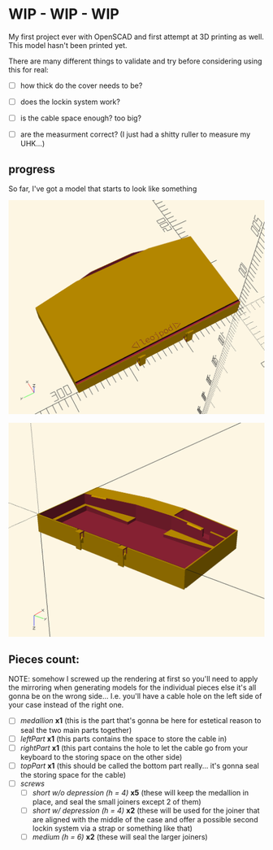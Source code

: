 # WIP - WIP - WIP

My first project ever with OpenSCAD and first attempt at 3D printing as well.
This model hasn't been printed yet.

There are many different things to validate and try before considering using this for real:

- [ ] how thick do the cover needs to be?
- [ ] does the lockin system work?
- [ ] is the cable space enough? too big?
- [ ] are the measurment correct? (I just had a shitty ruller to measure my UHK...)


## progress

So far, I've got a model that starts to look like something

![OpenSCAD rendering of the keyboard case](./uhk-cover.png)

![OpenSCAD rendering of the keyboard case - view from under](./uhk-cover-from-under.png)


## Pieces count:

NOTE: somehow I screwed up the rendering at first so you'll need to apply the mirroring when generating models for the individual pieces else it's all gonna be on the wrong side...
I.e. you'll have a cable hole on the left side of your case instead of the right one.

- [ ] *medallion* **x1** (this is the part that's gonna be here for estetical reason to seal the two main parts together)
- [ ] *leftPart* **x1** (this parts contains the space to store the cable in)
- [ ] *rightPart* **x1** (this part contains the hole to let the cable go from your keyboard to the storing space on the other side)
- [ ] *topPart* **x1** (this should be called the bottom part really... it's gonna seal the storing space for the cable)
- [ ] *screws*
  - [ ] *short w/o depression (h = 4)* **x5** (these will keep the medallion in place, and seal the small joiners except 2 of them)
  - [ ] *short w/ depression (h = 4)* **x2** (these will be used for the joiner that are aligned with the middle of the case and offer a possible second lockin system via a strap or something like that)
  - [ ] *medium (h = 6)* **x2** (these will seal the larger joiners)
